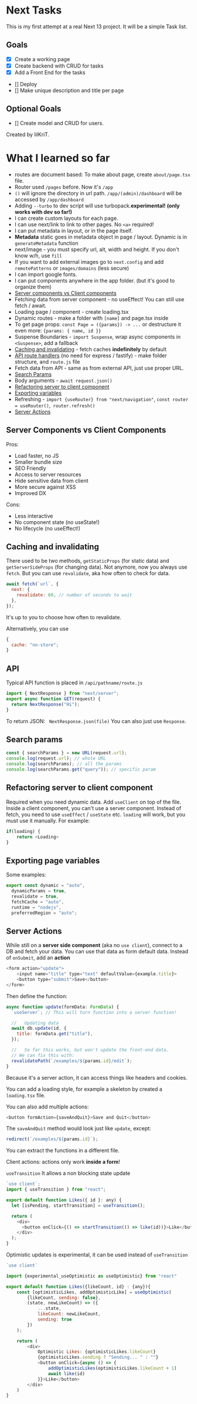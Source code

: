 # Next Tasks

This is my first attempt at a real Next 13 project. It will be a simple Task list.

## Goals

- [x] Create a working page
- [x] Create backend with CRUD for tasks
- [x] Add a Front End for the tasks
- [] Deploy
- [] Make unique description and title per page

## Optional Goals

- [] Create model and CRUD for users.

Created by lilKriT.

# What I learned so far

- routes are document based: To make about page, create `about/page.tsx` file.
- Router used `/pages` before. Now it's `/app`
- `()` will ignore the directory in url path. `/app/(admin)/dashboard` will be accessed by `/app/dashboard`
- Adding `--turbo` to dev script will use turbopack.**experimental!** **(only works with dev so far!)**
- I can create custom layouts for each page.
- I can use next/link to link to other pages. No `<a>` required!
- I can put metadata in layout, or in the page itself.
- **Metadata** static goes in metadata object in page / layout. Dynamic is in `generateMetadata` function
- next/image - you must specify url, alt, width and height. If you don't know w/h, use `fill`
- If you want to add external images go to `next.config` and add `remotePatterns` or `images/domains` (less secure)
- I can import google fonts.
- I can put components anywhere in the app folder. (but it's good to organize them)
- [Server components vs Client components](#server-components-vs-client-components)
- Fetching data from server component - no useEffect! You can still use fetch / await.
- Loading page / component - create loading.tsx
- Dynamic routes - make a folder with `[name]` and page.tsx inside
- To get page props: `const Page = ({params}) -> ...` or destructure it even more: `{params: { name, id }}`
- Suspense Boundaries - `import Suspense`, wrap async components in `<Suspense>`, add a fallback
- [Caching and invalidating](#caching-and-invalidating) - fetch caches **indefinitely** by default
- [API route handlers](#api) (no need for express / fastify) - make folder structure, and `route.js` file
- Fetch data from API - same as from external API, just use proper URL.
- [Search Params](#search-params)
- Body arguments - `await request.json()`
- [Refactoring server to client component](#refactoring-server-to-client-component)
- [Exporting variables](#exporting-page-variables)
- Refreshing - `import {useRouter} from "next/navigation"`, `const router = useRouter()`,` router.refresh()`
- [Server Actions](#server-actions)

## Server Components vs Client Components

Pros:

- Load faster, no JS
- Smaller bundle size
- SEO Friendly
- Access to server resources
- Hide sensitive data from client
- More secure against XSS
- Improved DX

Cons:

- Less interactive
- No component state (no useState!)
- No lifecycle (no useEffect!)

## Caching and invalidating

There used to be two methods, `getStaticProps` (for static data) and `getServerSideProps` (for changing data). Not anymore, now you always use `fetch`. But you can use `revalidate`, aka how often to check for data.

```js
await fetch(`url`, {
  next: {
    revalidate: 60, // number of seconds to wait
  },
});
```

It's up to you to choose how often to revalidate.

Alternatively, you can use

```js
{
  cache: "no-store";
}
```

## API

Typical API function is placed in `/api/pathname/route.js`

```js
import { NextResponse } from "next/server";
export async function GET(request) {
  return NextResponse("Hi");
}
```

To return JSON: ` NextResponse.json(file)`
You can also just use `Response`.

## Search params

```js
const { searchParams } = new URL(request.url);
console.log(request.url); // whole URL
console.log(searchParams); // all the params
console.log(searchParams.get("query")); // specific param
```

## Refactoring server to client component

Required when you need dynamic data. Add `useClient` on top of the file. Inside a client component, you can't use a server component. Instead of fetch, you need to use `useEffect` / `useState` etc. `loading` will work, but you must use it manually. For example:

```js
if(loading) {
    return <Loading>
}
```

## Exporting page variables

Some examples:

```js
export const dynamic = "auto",
  dynamicParams = true,
  revalidate = true,
  fetchCache = "auto",
  runtime = "nodejs",
  preferredRegion = "auto";
```

## Server Actions

While still on a **server side component** (aka no `use client`), connect to a DB and fetch your data.
You can use that data as form default data.
Instead of `onSubmit`, add an **action**

```js
<form action="update">
    <input name="title" type="text" defaultValue={example.title}>
    <button type="submit">Save</button>
</form>
```

Then define the function:

```js
async function update(formData: FormData) {
  `useServer`; // This will turn function into a server function!

  //   Updating data
  await db.update(id, {
    title: formData.get("title"),
  });

  //   So far this works, but won't update the front-end data.
  // We can fix this with:
  revalidatePath(`/examples/${params.id}/edit`);
}
```

Because it's a server action, it can access things like headers and cookies.

You can add a loading style, for example a skeleton by created a `loading.tsx` file.

You can also add multiple actions:

```js
<button formAction={saveAndQuit}>Save and Quit</button>
```

The `saveAndQuit` method would look just like `update`, except:

```js
redirect(`/examples/${params.id}`);
```

You can extract the functions in a different file.

Client actions:
actions only work **inside a form**!

`useTransition`
It allows a non blocking state update

```js
`use client`;
import { useTransition } from "react";

export default function Likes({ id }: any) {
  let [isPending, startTransition] = useTransition();

  return (
    <div>
      <button onClick={() => startTransition(() => like(id))}>Like</button>
    </div>
  );
}
```

Optimistic updates is experimental, it can be used instead of `useTransition`

```js
`use client`

import {experimental_useOptimistic as useOptimistic} from "react"

export default function Likes({likeCount, id} : {any}){
    const [optimisticLikes, addOptimisticLike] = useOptimistic(
        {likeCount, sending: false},
        (state, newLikeCount) => ({
            ...state,
            likeCount: newLikeCount,
            sending: true
        })
    );

    return (
        <div>
            Optimistic Likes: {optimisticLikes.likeCount}
            {optimisticLikes.sending ? "Sending... " : ""}
            <button onClick={async () => {
                addOptimisticLikes(optimisticLikes.likeCount + 1)
                await like(id)
            }}>Like</button>
        </div>
    )
}
```
